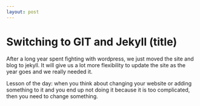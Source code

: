 ```yaml
---
layout: post
---
```


# Switching to GIT and Jekyll (title)

After a long year spent fighting with wordpress, we just moved the site and blog to jekyll. It will give us a lot more flexibility to update the site as the year goes and we really needed it.

Lesson of the day: when you think about changing your website or adding something to it and you end up not doing it because it is too complicated, then you need to change something.
